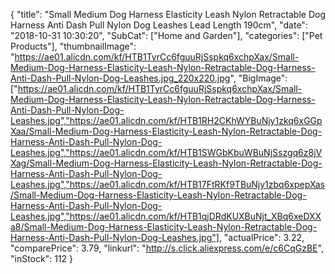 {
	"title": "Small Medium Dog Harness Elasticity Leash Nylon Retractable Dog Harness Anti Dash Pull Nylon Dog Leashes Lead Length 190cm",
	"date": "2018-10-31 10:30:20",
	"SubCat": ["Home and Garden"],
	"categories": ["Pet Products"],
	"thumbnailImage": "https://ae01.alicdn.com/kf/HTB1TyrCc6fguuRjSspkq6xchpXax/Small-Medium-Dog-Harness-Elasticity-Leash-Nylon-Retractable-Dog-Harness-Anti-Dash-Pull-Nylon-Dog-Leashes.jpg_220x220.jpg",
	"BigImage": ["https://ae01.alicdn.com/kf/HTB1TyrCc6fguuRjSspkq6xchpXax/Small-Medium-Dog-Harness-Elasticity-Leash-Nylon-Retractable-Dog-Harness-Anti-Dash-Pull-Nylon-Dog-Leashes.jpg","https://ae01.alicdn.com/kf/HTB1RH2CKhWYBuNjy1zkq6xGGpXaa/Small-Medium-Dog-Harness-Elasticity-Leash-Nylon-Retractable-Dog-Harness-Anti-Dash-Pull-Nylon-Dog-Leashes.jpg","https://ae01.alicdn.com/kf/HTB1SWGbKbuWBuNjSszgq6z8jVXag/Small-Medium-Dog-Harness-Elasticity-Leash-Nylon-Retractable-Dog-Harness-Anti-Dash-Pull-Nylon-Dog-Leashes.jpg","https://ae01.alicdn.com/kf/HTB17FtRKf9TBuNjy1zbq6xpepXas/Small-Medium-Dog-Harness-Elasticity-Leash-Nylon-Retractable-Dog-Harness-Anti-Dash-Pull-Nylon-Dog-Leashes.jpg","https://ae01.alicdn.com/kf/HTB1qjDRdKUXBuNjt_XBq6xeDXXa8/Small-Medium-Dog-Harness-Elasticity-Leash-Nylon-Retractable-Dog-Harness-Anti-Dash-Pull-Nylon-Dog-Leashes.jpg"],
	"actualPrice": 3.22,
	"comparePrice": 3.79,
	"linkurl": "http://s.click.aliexpress.com/e/c6CqGzBE",
	"inStock": 112
}
